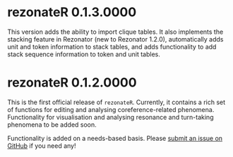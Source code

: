 # rezonateR 0.1.3.0000
This version adds the ability to import clique tables. It also implements the stacking feature in Rezonator (new to Rezonator 1.2.0), automatically adds unit and token information to stack tables, and adds functionality to add stack sequence information to token and unit tables.

# rezonateR 0.1.2.0000

This is the first official release of `rezonateR`. Currently, it contains a rich set of functions for editing and analysing coreference-related phenomena. Functionality for visualisation and analysing resonance and turn-taking phenomena to be added soon.

Functionality is added on a needs-based basis. Please [submit an issue on GitHub](https://github.com/rezonators/rezonateR/issues) if you need any!
